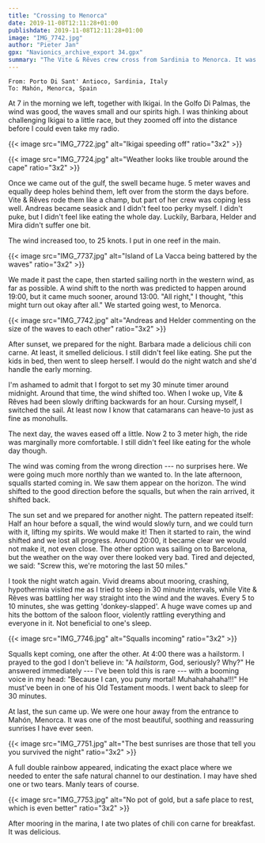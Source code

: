 ```yaml
---
title: "Crossing to Menorca"
date: 2019-11-08T12:11:28+01:00
publishdate: 2019-11-08T12:11:28+01:00
image: "IMG_7742.jpg"
author: "Pieter Jan"
gpx: "Navionics_archive_export 34.gpx"
summary: "The Vite & Rêves crew cross from Sardinia to Menorca. It was wild but went okay."
---
```


`From: Porto Di Sant' Antioco, Sardinia, Italy`<br/>
`To: Mahón, Menorca, Spain`

At 7 in the morning we left, together with Ikigai. In the Golfo Di Palmas, the wind was good, the waves small and our spirits high. I was thinking about challenging Ikigai to a little race, but they zoomed off into the distance before I could even take my radio.

{{< image src="IMG_7722.jpg" alt="Ikigai speeding off" ratio="3x2" >}}

{{< image src="IMG_7724.jpg" alt="Weather looks like trouble around the cape" ratio="3x2" >}}

Once we came out of the gulf, the swell became huge. 5 meter waves and equally deep holes behind them, left over from the storm the days before. Vite & Rêves rode them like a champ, but part of her crew was coping less well. Andreas became seasick and I didn't feel too perky myself. I didn't puke, but I didn't feel like eating the whole day. Luckily, Barbara, Helder and Mira didn't suffer one bit.

The wind increased too, to 25 knots. I put in one reef in the main.

{{< image src="IMG_7737.jpg" alt="Island of La Vacca being battered by the waves" ratio="3x2" >}}

We made it past the cape, then started sailing north in the western wind, as far as possible. A wind shift to the north was predicted to happen around 19:00, but it came much sooner, around 13:00. "All right," I thought, "this might turn out okay after all." We started going west, to Menorca.

{{< image src="IMG_7742.jpg" alt="Andreas and Helder commenting on the size of the waves to each other" ratio="3x2" >}}

After sunset, we prepared for the night. Barbara made a delicious chili con carne. At least, it smelled delicious. I still didn't feel like eating. She put the kids in bed, then went to sleep herself. I would do the night watch and she'd handle the early morning.

I'm ashamed to admit that I forgot to set my 30 minute timer around midnight. Around that time, the wind shifted too. When I woke up, Vite & Rêves had been slowly drifting backwards for an hour. Cursing myself, I switched the sail. At least now I know that catamarans can heave-to just as fine as monohulls.

The next day, the waves eased off a little. Now 2 to 3 meter high, the ride was marginally more comfortable. I still didn't feel like eating for the whole day though.

The wind was coming from the wrong direction --- no surprises here. We were going much more northly than we wanted to. In the late afternoon, squalls started coming in. We saw them appear on the horizon. The wind shifted to the good direction before the squalls, but when the rain arrived, it shifted back.

The sun set and we prepared for another night. The pattern repeated itself: Half an hour before a squall, the wind would slowly turn, and we could turn with it, lifting my spirits. We would make it! Then it started to rain, the wind shifted and we lost all progress. Around 20:00, it became clear we would not make it, not even close. The other option was sailing on to Barcelona, but the weather on the way over there looked very bad. Tired and dejected, we said: "Screw this, we're motoring the last 50 miles."

I took the night watch again. Vivid dreams about mooring, crashing, hypothermia visited me as I tried to sleep in 30 minute intervals, while Vite & Rêves was battling her way straight into the wind and the waves. Every 5 to 10 minutes, she was getting 'donkey-slapped'. A huge wave comes up and hits the bottom of the saloon floor, violently rattling everything and everyone in it. Not beneficial to one's sleep.

{{< image src="IMG_7746.jpg" alt="Squalls incoming" ratio="3x2" >}}

Squalls kept coming, one after the other. At 4:00 there was a hailstorm. I prayed to the god I don't believe in: "A _hailstorm_, God, seriously? Why?" He answered immediately --- I've been told this is rare --- with a booming voice in my head: "Because I can, you puny mortal! Muhahahahaha!!!" He must've been in one of his Old Testament moods. I went back to sleep for 30 minutes.

At last, the sun came up. We were one hour away from the entrance to Mahón, Menorca. It was one of the most beautiful, soothing and reassuring sunrises I have ever seen.

{{< image src="IMG_7751.jpg" alt="The best sunrises are those that tell you you survived the night" ratio="3x2" >}}

A full double rainbow appeared, indicating the exact place where we needed to enter the safe natural channel to our destination. I may have shed one or two tears. Manly tears of course.

{{< image src="IMG_7753.jpg" alt="No pot of gold, but a safe place to rest, which is even better" ratio="3x2" >}}

After mooring in the marina, I ate two plates of chili con carne for breakfast. It was delicious.
